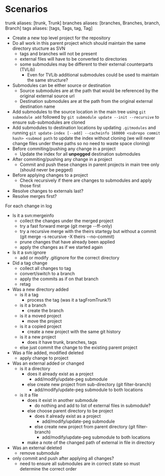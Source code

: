 # Scenarios

trunk aliases: [trunk, Trunk]
branches aliases: [branches, Branches, branch, Branch]
tags aliases: [tags, Tags, tag, Tag]

- Create a new top level project for the repository
- Do all work in this parent project which should maintain the same directory stucture as SVN
  - tags and branches will not be present
  - external files will have to be converted to directories
  - some submodules may be different to their external counterparts (TVLib)
    - Even for TVLib additional submodules could be used to maintain the same structure?
- Submodules can be either source or destination
  - Source submodules are at the path that would be referenced by the original external source url
  - Destination submodules are at the path from the original external destination name
- Add submodules to the source location in the main tree using `git submodule add` followed by `git submodule update --init --recursive` to ensure sub-submodules are cloned
- Add submodules to destination locations by updating `.gitmodules` and running `git update-index [--add] --cacheinfo 160000 <subrepo commit hash> <submod path` to update the index without cloning (we will never change files under these paths so no need to waste space cloning)
- Before commiting/pushing any change in a project
  - Update the index for all **unpegged** destination submodules
- After commiting/pushing any change in a project
  - Commit and push these changes in parent projects in main tree only (should never be pegged)
- Before applying changes to a project
  - Check recursively if there are changes to submodules and apply those first
- Resolve changes to externals last?
- Resolve merges first?

For each change in log
- Is it a svn:mergeinfo
  - collect the changes under the merged project
  - try a fast forward merge (git merge --ff-only)
  - try a recursive merge with the theirs startegy but without a commit (git merge -s recursive -X theirs --no-commit)
  - prune changes that have already been applied
  - apply the changes as if we started again
- Is it a svn:ignore
  - add or modify .gitignore for the correct directory
- Did a tag change
  - collect all changes to tag
  - convert/switch to a branch
  - apply the commits as if on that branch
  - retag
- Was a new directory added
  - is it a tag
    - process the tag (was it a tagFromTrunk?)
  - is it a branch
    - create the branch
  - is it a moved project
    - move the project
  - is it a copied project
    - create a new project with the same git history
  - is it a new project
    - does it have trunk, branches, tags
  - else just commit the change to the existing parent project
- Was a file added, modified deleted
  - apply change to project
- Was an external added or changed
  - is it a directory
    - does it already exist as a project
      - add/modify/update-peg submodule
    - else create new project from sub-directory (git filter-branch)
      - add/modify/update-peg submodule to both locations
  - is it a file
    - does it exist in another submodule
      - do nothing and add to list of external files in submodule?
    - else choose parent directory to be project
      - does it already exist as a project
        - add/modify/update-peg submodule
      - else create new project from parent directory (git filter-branch)
        - add/modify/update-peg submodule to both locations
    - make a note of the changed path of external in file in directory
- Was an external deleted
  - remove submodule
- only commit and push after applying all changes?
  - need to ensure all submodules are in correct state so must determine the correct order

